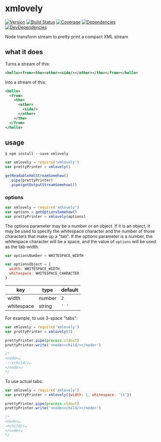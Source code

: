 # xmlovely

[![Version](http://img.shields.io/npm/v/xmlovely.svg?style=flat-square)](https://www.npmjs.org/package/xmlovely)
[![Build Status](http://img.shields.io/travis/mcous/xmlovely.svg?style=flat-square)](https://travis-ci.org/mcous/xmlovely) [![Coverage](http://img.shields.io/coveralls/mcous/xmlovely.svg?style=flat-square)](https://coveralls.io/r/mcous/xmlovely)  [![Dependencies](http://img.shields.io/david/mcous/xmlovely.svg?style=flat-square)](https://david-dm.org/mcous/xmlovely)
[![DevDependencies](http://img.shields.io/david/dev/mcous/xmlovely.svg?style=flat-square)](https://david-dm.org/mcous/xmlovely#info=devDependencies)

Node transform stream to pretty print a compact XML stream

## what it does

Turns a stream of this:

``` xml
<hello><from><the><other><side/></other></the></from></hello>
```

Into a stream of this:

``` xml
<hello>
  <from>
    <the>
      <other>
        <side/>
      </other>
    </the>
  </from>
</hello>
```

## usage

`$ npm install --save xmlovely`

``` javascript
var xmlovely = require('xmlovely')
var prettyPrinter = xmlovely()

getReadableXmlStreamSomehow()
  .pipe(prettyPrinter)
  .pipe(getOutputStreamSomehow())
```

### options

``` javascript
var xmlovely = require('xmlovely')
var options = getOptionsSomehow()
var prettyPrinter = xmlovely(options)
```

The options parameter may be a number or an object. If it is an object, it may be used to specify the whitespace character and the number of those characters that make up a "tab". If the options parameter is a number, the whitespace character will be a space, and the value of `options` will be used as the tab-width.

``` javascript
var optionsNumber = WHITESPACE_WIDTH

var optionsObject = {
  width: WHITESPACE_WIDTH,
  whitespace: WHITESPACE_CHARACTER
}
```

key        | type   | default
-----------|--------|---------
width      | number | `2`
whitespace | string | `' '`

For example, to use 3-space "tabs":

``` javascript
var xmlovely = require('xmlovely')
var prettyPrinter = xmlovely(3)

prettyPrinter.pipe(process.stdout)
prettyPrinter.write('<node><child/></node>')

/*
<node>↵
···<child/>↵
</node>↵
*/
```

To use actual tabs:

``` javascript
var xmlovely = require('xmlovely')
var prettyPrinter = xmlovely({width: 1, whitespace: '\t'})

prettyPrinter.pipe(process.stdout)
prettyPrinter.write('<node><child/></node>')

/*
<node>↵
→<child/>↵
</node>↵
*/
```

